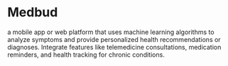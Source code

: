 # Medbud
a mobile app or web platform that uses machine learning algorithms to analyze symptoms and provide personalized health recommendations or diagnoses. Integrate features like telemedicine consultations, medication reminders, and health tracking for chronic conditions.
